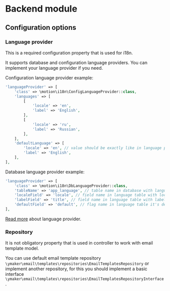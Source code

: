 Backend module
==============

## Configuration options

### Language provider

This is a required configuration property that is used for i18n.

It supports database and configuration language providers. You can implement your language
provider if you need.

Configuration language provider example:

```php
'languageProvider' => [
    'class' => \motion\i18n\ConfigLanguageProvider::class,
    'languages' => [
        [
            'locale' => 'en',
            'label' => 'English',
        ],
        [
            'locale' => 'ru',
            'label' => 'Russian',
        ],
    ],
    'defaultLanguage' => [
        'locale' => 'en', // value should be exactly like in language property of your app config
        'label' => 'English',
    ],
],
```

Database language provider example:

```php
'languageProvider' => [
    'class' => \motion\i18n\DbLanguageProvider::class,
    'tableName' => 'app_language', // table name in database with languages
    'localeField' => 'locale', // field name in language table with locale
    'labelField' => 'title', // field name in language table with label
    'defaultField' => 'default', // flag name in language table it's default language
],
```

[Read more](https://github.com/motion/yii2-language-provider) about language provider.

### Repository

It is not obligatory property that is used in controller to work with email template model.

You can use default email template repository `\ymaker\email\templates\repositories\EmailTemplatesRepository`
or implement another repository, for this you should implement a basic interface `\ymaker\email\templates\repositories\EmailTemplatesRepositoryInterface`.
